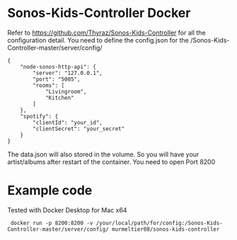 # Sonos-Kids-Controller Docker 
Refer to https://github.com/Thyraz/Sonos-Kids-Controller for all the configuration detail.
You need to define the config.json for the /Sonos-Kids-Controller-master/server/config/ 

```
{
    "node-sonos-http-api": {
        "server": "127.0.0.1",
        "port": "5005",
        "rooms": [
            "Livingroom",
            "Kitchen"
        ]
    },
    "spotify": {
        "clientId": "your_id",
        "clientSecret": "your_secret"
    }
}
```
The data.json will also stored in the volume. 
So you will have your artist/albums after restart of the container.
You need to open Port 8200


# Example code
Tested with Docker Desktop for Mac x64 
```
 docker run -p 8200:8200 -v /your/local/path/for/config:/Sonos-Kids-Controller-master/server/config/ murmeltier08/sonos-kids-controller 
```
